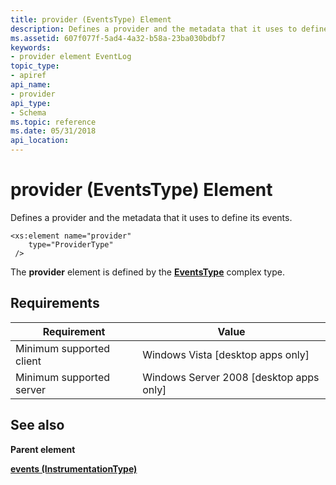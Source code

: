 ```yaml
---
title: provider (EventsType) Element
description: Defines a provider and the metadata that it uses to define its events.
ms.assetid: 607f077f-5ad4-4a32-b58a-23ba030bdbf7
keywords:
- provider element EventLog
topic_type:
- apiref
api_name:
- provider
api_type:
- Schema
ms.topic: reference
ms.date: 05/31/2018
api_location: 
---
```


# provider (EventsType) Element

Defines a provider and the metadata that it uses to define its events.

``` syntax
<xs:element name="provider"
    type="ProviderType"
 />
```

The **provider** element is defined by the [**EventsType**](eventmanifestschema-eventstype-complextype.md) complex type.

## Requirements



| Requirement | Value |
|-------------------------------------|------------------------------------------------------|
| Minimum supported client<br/> | Windows Vista \[desktop apps only\]<br/>       |
| Minimum supported server<br/> | Windows Server 2008 \[desktop apps only\]<br/> |



## See also

<dl> <dt>

**Parent element**
</dt> <dt>

[**events (InstrumentationType)**](eventmanifestschema-events-instrumentationtype-element.md)
</dt> </dl>

 

 





